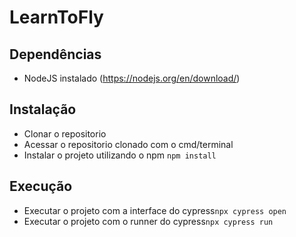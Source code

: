 # LearnToFly
## Dependências 
* NodeJS instalado (https://nodejs.org/en/download/)

## Instalação
* Clonar o repositorio
* Acessar o repositorio clonado com o cmd/terminal
* Instalar o projeto utilizando o npm ```npm install```

## Execução
* Executar o projeto com a interface do cypress```npx cypress open```
* Executar o projeto com o runner do cypress```npx cypress run```
